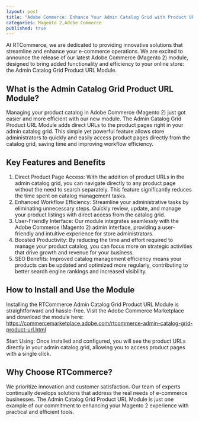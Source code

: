 ```yaml
---
layout: post
title: "Adobe Commerce: Enhance Your Admin Catalog Grid with Product URLs"
categories: Magento 2,Adobe Commerce
published: true
---
```

At RTCommerce, we are dedicated to providing innovative solutions that streamline and enhance your e-commerce operations.  We are excited to announce the release of our latest Adobe Commerce (Magento 2) module, designed to bring added functionality and efficiency to your online store: the Admin Catalog Grid Product URL Module.

## What is the Admin Catalog Grid Product URL Module?

Managing your product catalog in Adobe Commerce (Magento 2) just got easier and more efficient with our new module. The Admin Catalog Grid Product URL Module adds direct URLs to the product pages right in your admin catalog grid. This simple yet powerful feature allows store administrators to quickly and easily access product pages directly from the catalog grid, saving time and improving workflow efficiency.

## Key Features and Benefits

1. Direct Product Page Access: With the addition of product URLs in the admin catalog grid, you can navigate directly to any product page without the need to search separately. This feature significantly reduces the time spent on catalog management tasks.
2. Enhanced Workflow Efficiency: Streamline your administrative tasks by eliminating unnecessary steps. Quickly review, update, and manage your product listings with direct access from the catalog grid.
3. User-Friendly Interface: Our module integrates seamlessly with the Adobe Commerce (Magento 2) admin interface, providing a user-friendly and intuitive experience for store administrators.
4. Boosted Productivity: By reducing the time and effort required to manage your product catalog, you can focus more on strategic activities that drive growth and revenue for your business.
5. SEO Benefits: Improved catalog management efficiency means your products can be updated and optimized more regularly, contributing to better search engine rankings and increased visibility.

## How to Install and Use the Module

Installing the RTCommerce Admin Catalog Grid Product URL Module is straightforward and hassle-free.  Visit the Adobe Commerce Marketplace and download the module here:
https://commercemarketplace.adobe.com/rtcommerce-admin-catalog-grid-product-url.html

Start Using: Once installed and configured, you will see the product URLs directly in your admin catalog grid, allowing you to access product pages with a single click.

## Why Choose RTCommerce?

We prioritize innovation and customer satisfaction. Our team of experts continually develops solutions that address the real needs of e-commerce businesses. The Admin Catalog Grid Product URL Module is just one example of our commitment to enhancing your Magento 2 experience with practical and efficient tools.